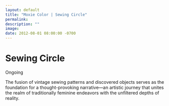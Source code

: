 ```yaml
---
layout: default
title: "Moxie Color | Sewing Circle"
permalink: 
description: ""
image: 
date: 2012-08-01 08:00:00 -0700
---
```


# Sewing Circle  
Ongoing  

The fusion of vintage sewing patterns and discovered objects serves as the foundation for a thought-provoking narrative—an artistic journey that unites the realm of traditionally feminine endeavors with the unfiltered depths of reality.
